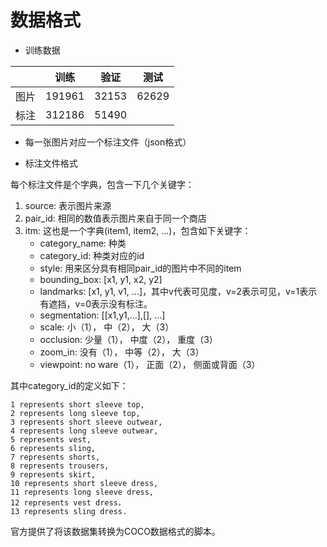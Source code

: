 # 数据格式

- 训练数据

|      | 训练   | 验证  | 测试  |
| ---- | ------ | ----- | ----- |
| 图片 | 191961 | 32153 | 62629 |
| 标注 | 312186 | 51490 |       |

- 每一张图片对应一个标注文件（json格式）

- 标注文件格式

每个标注文件是个字典，包含一下几个关键字：

1. source: 表示图片来源
2. pair_id: 相同的数值表示图片来自于同一个商店
3. itm: 这也是一个字典(item1, item2, ...)，包含如下关键字：
    - category_name: 种类
    - category_id: 种类对应的id
    - style: 用来区分具有相同pair_id的图片中不同的item
    - bounding_box: [x1, y1, x2, y2]
    - landmarks: [x1, y1, v1, ...]，其中v代表可见度，v=2表示可见，v=1表示有遮挡，v=0表示没有标注。
    - segmentation: [[x1,y1,...],[], ...]
    - scale: 小（1）， 中（2）， 大（3）
    - occlusion: 少量（1）， 中度（2）， 重度（3）
    - zoom_in: 没有（1）， 中等（2）， 大（3）
    - viewpoint: no ware（1）， 正面（2）， 侧面或背面（3）

其中category_id的定义如下：
```
1 represents short sleeve top, 
2 represents long sleeve top, 
3 represents short sleeve outwear,
4 represents long sleeve outwear, 
5 represents vest, 
6 represents sling, 
7 represents shorts, 
8 represents trousers, 
9 represents skirt, 
10 represents short sleeve dress, 
11 represents long sleeve dress, 
12 represents vest dress， 
13 represents sling dress.
 ```

 官方提供了将该数据集转换为COCO数据格式的脚本。